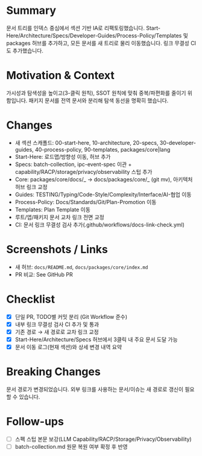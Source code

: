# Summary

문서 트리를 인덱스 중심에서 섹션 기반 IA로 리팩토링했습니다. Start-Here/Architecture/Specs/Developer-Guides/Process-Policy/Templates 및 packages 허브를 추가하고, 모든 문서를 새 트리로 물리 이동했습니다. 링크 무결성 CI도 추가했습니다.

# Motivation & Context

가시성과 탐색성을 높이고(3-클릭 원칙), SSOT 원칙에 맞춰 중복/파편화를 줄이기 위함입니다. 패키지 문서를 전역 문서와 분리해 탐색 동선을 명확히 했습니다.

# Changes

- 새 섹션 스캐폴드: 00-start-here, 10-architecture, 20-specs, 30-developer-guides, 40-process-policy, 90-templates, packages/core|lang
- Start-Here: 로드맵/방향성 이동, 허브 추가
- Specs: batch-collection, ipc-event-spec 이관 + capability/RACP/storage/privacy/observability 스텁 추가
- Core: packages/core/docs/_ → docs/packages/core/_ (git mv), 아키텍처 허브 링크 교정
- Guides: TESTING/Typing/Code-Style/Complexity/Interface/AI-협업 이동
- Process-Policy: Docs/Standards/Git/Plan-Promotion 이동
- Templates: Plan Template 이동
- 루트/앱/패키지 문서 교차 링크 전면 교정
- CI: 문서 링크 무결성 검사 추가(.github/workflows/docs-link-check.yml)

# Screenshots / Links

- 새 허브: `docs/README.md`, `docs/packages/core/index.md`
- PR 비교: See GitHub PR

# Checklist

- [x] 단일 PR, TODO별 커밋 분리 (Git Workflow 준수)
- [x] 내부 링크 무결성 검사 CI 추가 및 통과
- [x] 기존 경로 → 새 경로로 교차 링크 교정
- [x] Start-Here/Architecture/Specs 허브에서 3클릭 내 주요 문서 도달 가능
- [x] 문서 이동 로그(현재 섹션)와 상세 변경 내역 요약

# Breaking Changes

문서 경로가 변경되었습니다. 외부 링크를 사용하는 문서/이슈는 새 경로로 갱신이 필요할 수 있습니다.

# Follow-ups

- [ ] 스펙 스텁 본문 보강(LLM Capability/RACP/Storage/Privacy/Observability)
- [ ] batch-collection.md 원문 복원 여부 확정 후 반영
